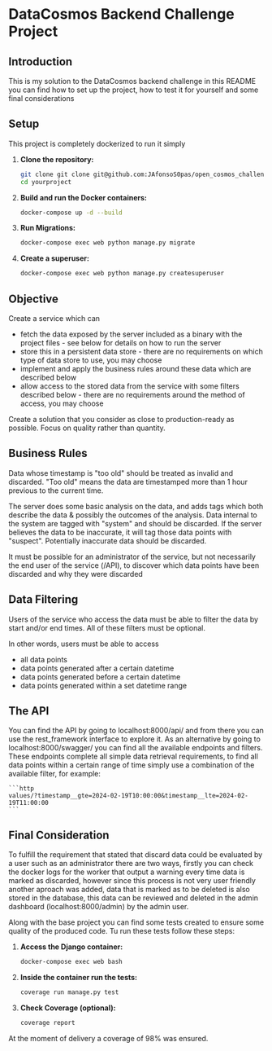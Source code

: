 # DataCosmos Backend Challenge Project

## Introduction

This is my solution to the DataCosmos backend challenge in this README you can find how to set up the project, how to test it for yourself and some final considerations

## Setup

This project is completely dockerized to run it simply
1. **Clone the repository:**

   ```bash
   git clone git clone git@github.com:JAfonsoS0pas/open_cosmos_challenge.git
   cd yourproject
   ```
2. **Build and run the Docker containers:**
   ```bash
   docker-compose up -d --build
   ```
3. **Run Migrations:**
   ```bash
   docker-compose exec web python manage.py migrate
   ```
4. **Create a superuser:**
   ```bash
   docker-compose exec web python manage.py createsuperuser
   ```

## Objective

Create a service which can 

- fetch the data exposed by the server included as a binary with the project files - see below for details on how to run the server
- store this in a persistent data store - there are no requirements on which type of data store to use, you may choose
- implement and apply the business rules around these data which are described below
- allow access to the stored data from the service with some filters described below - there are no requirements around the method of access, you may choose

Create a solution that you consider as close to production-ready as possible. Focus on quality rather than quantity.

## Business Rules

Data whose timestamp is "too old" should be treated as invalid and discarded. "Too old" means the data are timestamped more than 1 hour previous to the current time.

The server does some basic analysis on the data, and adds tags which both describe the data & possibly the outcomes of the analysis. Data internal to the system are tagged
with "system" and should be discarded. If the server believes the data to be inaccurate, it will tag those data points with "suspect". 
Potentially inaccurate data should be discarded.

It must be possible for an administrator of the service, but not necessarily the end user of the service (/API), to discover which data points have been discarded and why they were discarded

## Data Filtering

Users of the service who access the data must be able to filter the data by start and/or end times. All of these filters must be optional.

In other words, users must be able to access

- all data points
- data points generated after a certain datetime
- data points generated before a certain datetime
- data points generated within a set datetime range

## The API
 You can find the API by going to localhost:8000/api/ and from there you can use the rest_framework interface to explore it.
 As an alternative by going to localhost:8000/swagger/ you can find all the available endpoints and filters. These endpoints complete all simple data retrieval requirements, to find all data points within a certain range of time simply use a combination of the available filter, for example:
    
    ```http
    values/?timestamp__gte=2024-02-19T10:00:00&timestamp__lte=2024-02-19T11:00:00
    ```

## Final Consideration

To fulfill the requirement that stated that discard data could be evaluated by a user such as an administrator there are two ways, firstly you can check the docker logs for the worker that output a warning every time data is marked as discarded, however since this process is not very user friendly another aproach was added, data that is marked as to be deleted is also stored in the database, this data can be reviewed and deleted in the admin dashboard (localhost:8000/admin) by the admin user.

Along with the base project you can find some tests created to ensure some quality of the produced code. Tu run these tests follow these steps:
1. **Access the Django container:**

   ```bash
   docker-compose exec web bash
   ```
2. **Inside the container run the tests:**
   ```bash
   coverage run manage.py test
   ```
3. **Check Coverage (optional):**
   ```bash
   coverage report
   ```

At the moment of delivery a coverage of 98% was ensured.

